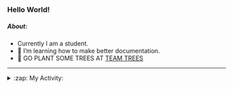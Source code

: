 ### Hello World!

##### About:
- Currently I am a student.
- 🌱 I’m learning how to make better documentation.
- 🌱 GO PLANT SOME TREES AT [TEAM TREES](https://teamtrees.org/)

---
<details>
  <summary>:zap: My Activity:</summary>
  
<!--START_SECTION:waka-->
![Code Time](http://img.shields.io/badge/Code%20Time-1%2C032%20hrs%206%20mins-blue)

**I'm a Night 🦉** 

```text
🌞 Morning      106 commits       ███░░░░░░░░░░░░░░░░░░░░░░   12.93 % 
🌆 Daytime      207 commits       ██████░░░░░░░░░░░░░░░░░░░   25.24 % 
🌃 Evening      239 commits       ███████░░░░░░░░░░░░░░░░░░   29.15 % 
🌙 Night        268 commits       ████████░░░░░░░░░░░░░░░░░   32.68 % 

```
📅 **I'm Most Productive on Tuesday** 

```text
Monday         120 commits       ███░░░░░░░░░░░░░░░░░░░░░░   14.63 % 
Tuesday        137 commits       ████░░░░░░░░░░░░░░░░░░░░░   16.71 % 
Wednesday      122 commits       ███░░░░░░░░░░░░░░░░░░░░░░   14.88 % 
Thursday       125 commits       ███░░░░░░░░░░░░░░░░░░░░░░   15.24 % 
Friday         107 commits       ███░░░░░░░░░░░░░░░░░░░░░░   13.05 % 
Saturday        92 commits       ██░░░░░░░░░░░░░░░░░░░░░░░   11.22 % 
Sunday         117 commits       ███░░░░░░░░░░░░░░░░░░░░░░   14.27 % 

```


📊 **This Week I Spent My Time On** 

```text
🔥 Editors: 
VS Code                  9 hrs 45 mins       █████████████████████████   100.00 % 

🐱‍💻 Projects: 
CSF22                    5 hrs 16 mins       █████████████░░░░░░░░░░░░   54.10 % 
my-homepage              4 hrs 24 mins       ███████████░░░░░░░░░░░░░░   45.28 % 
file-utils               3 mins              ░░░░░░░░░░░░░░░░░░░░░░░░░   00.62 % 

```


 Last Updated on 10/02/2023 03:10:56 UTC
<!--END_SECTION:waka-->
</details>
